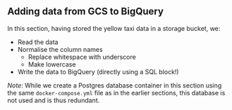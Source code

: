 ## Adding data from GCS to BigQuery

In this section, having stored the yellow taxi data in a storage bucket, we:
- Read the data
- Normalise the column names
    - Replace whitespace with underscore
    - Make lowercase
- Write the data to BigQuery (directly using a SQL block!)

*Note*: While we create a Postgres database container in this section using the same `docker-compose.yml` file as in the earlier sections, this database is not used and is thus redundant.